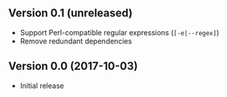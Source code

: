 ## Version 0.1 (unreleased)

- Support Perl-compatible regular expressions (`[-e|--regex]`)
- Remove redundant dependencies

## Version 0.0 (2017-10-03)

- Initial release

